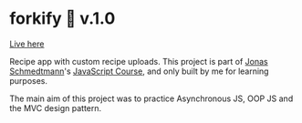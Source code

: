 # forkify 🍴 v.1.0

[Live here](https://forkify-tsm13.netlify.app/)

Recipe app with custom recipe uploads. This project is part of [Jonas Schmedtmann](https://github.com/jonasschmedtmann)'s [JavaScript Course](https://www.udemy.com/course/the-complete-javascript-course/), and only built by me for learning purposes.

The main aim of this project was to practice Asynchronous JS, OOP JS and the MVC design pattern.
